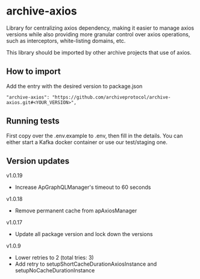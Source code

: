 # archive-axios

Library for centralizing axios dependency, making it easier to manage axios versions while also providing more granular control over axios operations, such as interceptors, white-listing domains, etc.

This library should be imported by other archive projects that use of axios.

## How to import

Add the entry with the desired version to package.json

```
"archive-axios": "https://github.com/archiveprotocol/archive-axios.git#<YOUR_VERSION>",
```

## Running tests

First copy over the .env.example to .env, then fill in the details. You can either start a Kafka docker container or use our test/staging one.

## Version updates

v1.0.19

- Increase ApGraphQLManager's timeout to 60 seconds

v1.0.18

- Remove permanent cache from apAxiosManager

v1.0.17

- Update all package version and lock down the versions

v1.0.9

- Lower retries to 2 (total tries: 3)
- Add retry to setupShortCacheDurationAxiosInstance and setupNoCacheDurationInstance

